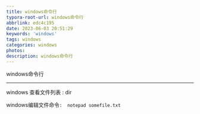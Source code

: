 ```yaml
---
title: windows命令行
typora-root-url: windows命令行
abbrlink: edc4c195
date: 2023-06-03 20:51:29
keywords: 'windows'
tags: windows
categories: windows
photos:
description: windows命令行
---
```


windows命令行

<!--more-->

------

windows 查看文件列表 :  dir

windows编辑文件命令`:  notepad somefile.txt`


